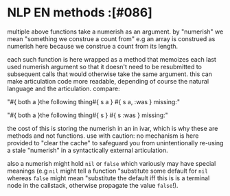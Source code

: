 # NLP EN methods :[#086]

multiple above functions take a numerish as an argument. by "numerish"
we mean "something we construe a count from" e.g an array is construed
as numerish here because we construe a count from its length.

each such function is here wrapped as a method that memoizes each last
used numerish argument so that it doesn't need to be resubmitted to
subsequent calls that would otherwise take the same argument. this can
make articulation code more readable, depending of course the natural
language and the articulation. compare:

  "#{ both a }the following thing#{ s a } #{ s a, :was } missing:"

  "#{ both a }the following thing#{ s } #{ s :was } missing:"

the cost of this is storing the numerish in an in ivar, which is why
these are methods and not functions. use with caution: no mechanism is
here provided to "clear the cache" to safeguard you from
unintentionally re-using a stale "numerish" in a syntactically
external articulation.

also a numerish might hold `nil` or `false` which variously may have
special meanings (e.g `nil` might tell a function "substitute some
default for `nil` whereas `false` might mean "substitute the default
iff this is is a terminal node in the callstack, otherwise propagate
the value `false`!).

